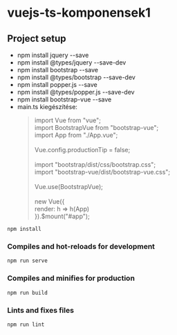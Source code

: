 # vuejs-ts-komponensek1

## Project setup
- npm install jquery --save
- npm install @types/jquery --save-dev
- npm install bootstrap --save
- npm install @types/bootstrap --save-dev
- npm install popper.js --save
- npm install @types/popper.js --save-dev
- npm install bootstrap-vue --save
- main.ts kiegészítése:
    > import Vue from "vue";<br>
    > import BootstrapVue from "bootstrap-vue";<br>
    > import App from "./App.vue";<br>
    > <br>
    > Vue.config.productionTip = false;<br>
    > <br>
    > import "bootstrap/dist/css/bootstrap.css";<br>
    > import "bootstrap-vue/dist/bootstrap-vue.css";<br>
    > <br>
    > Vue.use(BootstrapVue);<br>
    > <br>
    > new Vue({<br>
    >     render: h => h(App)<br>
    > }).$mount("#app");<br>
```
npm install
```

### Compiles and hot-reloads for development
```
npm run serve
```

### Compiles and minifies for production
```
npm run build
```

### Lints and fixes files
```
npm run lint
```
